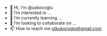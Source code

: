 - 👋 Hi, I’m @uskocoglu
- 👀 I’m interested in ...
- 🌱 I’m currently learning ...
- 💞️ I’m looking to collaborate on ...
- 📫 How to reach me utkukocoglu@gmail.com

<!---
uskocoglu/uskocoglu is a ✨ special ✨ repository because its `README.md` (this file) appears on your GitHub profile.
You can click the Preview link to take a look at your changes.
--->
